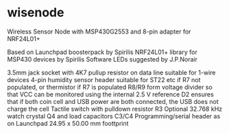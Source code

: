wisenode
========

Wireless Sensor Node with MSP430G2553 and 8-pin adapter for NRF24L01+

Based on Launchpad boosterpack by Spirilis
NRF24L01+ library for MSP430 devices by Spirilis
Software LEDs suggested by J.P.Norair

3.5mm jack socket with 4K7 pullup resistor on data line suitable for 1-wire devices
4-pin humidity sensor header suitable for ST22 etc if R7 not populated, or thermistor if R7 is populated
R8/R9 form voltage divider so that VCC can be monitored using the internal 2.5 V reference
D2 ensures that if both coin cell and USB power are both connected, the USB does not charge the cell
Tactile switch with pulldown resistor R3
Optional 32.768 kHz watch crystal Q4 and load capacitors C3/C4
Programming/serial header as on Launchpad
24.95 x 50.00 mm foottprint
